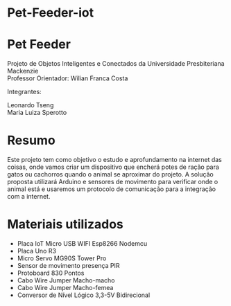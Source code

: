 # Pet-Feeder-iot

# Pet Feeder 

Projeto de Objetos Inteligentes e Conectados da Universidade Presbiteriana Mackenzie
<br> Professor Orientador: Wilian Franca Costa

Integrantes:

Leonardo Tseng
<br> Maria Luiza Sperotto

# Resumo

Este projeto tem como objetivo o estudo e aprofundamento na internet das coisas, onde vamos criar um dispositivo que encherá potes de ração para gatos ou cachorros quando o animal se aproximar do projeto. A solução proposta utilizará Arduino e sensores de movimento para verificar onde o animal está e usaremos um protocolo de comunicação para a integração com a internet.

# Materiais utilizados

-  Placa IoT Micro USB WIFI Esp8266 Nodemcu
-  Placa Uno R3 
-  Micro Servo MG90S Tower Pro
-  Sensor de movimento presença PIR
-  Protoboard 830 Pontos
-  Cabo Wire Jumper Macho-macho
-  Cabo Wire Jumper Macho-femea
-  Conversor de Nível Lógico 3,3-5V Bidirecional



